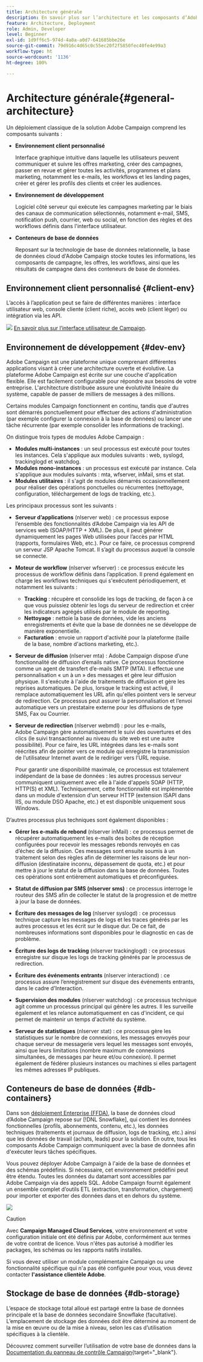 ```yaml
---
title: Architecture générale
description: En savoir plus sur l’architecture et les composants d’Adobe Campaign. Découvrez comment personnaliser votre console cliente et votre environnement.
feature: Architecture, Deployment
role: Admin, Developer
level: Beginner
exl-id: 1d9ff6c5-974d-4a8a-a0d7-641685bbe26e
source-git-commit: 79d916c4d65c0c55ec20f2f5850fec40fe4e99a3
workflow-type: ht
source-wordcount: '1136'
ht-degree: 100%

---
```


# Architecture générale{#general-architecture}

Un déploiement classique de la solution Adobe Campaign comprend les composants suivants :

* **Environnement client personnalisé**

  Interface graphique intuitive dans laquelle les utilisateurs peuvent communiquer et suivre les offres marketing, créer des campagnes, passer en revue et gérer toutes les activités, programmes et plans marketing, notamment les e-mails, les workflows et les landing pages, créer et gérer les profils des clients et créer les audiences.

* **Environnement de développement**

  Logiciel côté serveur qui exécute les campagnes marketing par le biais des canaux de communication sélectionnés, notamment e-mail, SMS, notification push, courrier, web ou social, en fonction des règles et des workflows définis dans l&#39;interface utilisateur.

* **Conteneurs de base de données**

  Reposant sur la technologie de base de données relationnelle, la base de données cloud d&#39;Adobe Campaign stocke toutes les informations, les composants de campagne, les offres, les workflows, ainsi que les résultats de campagne dans des conteneurs de base de données.

## Environnement client personnalisé {#client-env}

L’accès à l’application peut se faire de différentes manières : interface utilisateur web, console cliente (client riche), accès web (client léger) ou intégration via les API.

![](../assets/do-not-localize/glass.png) [En savoir plus sur l’interface utilisateur de Campaign](../start/campaign-ui.md).

## Environnement de développement {#dev-env}

Adobe Campaign est une plateforme unique comprenant différentes applications visant à créer une architecture ouverte et évolutive. La plateforme Adobe Campaign est écrite sur une couche d&#39;application flexible. Elle est facilement configurable pour répondre aux besoins de votre entreprise. L&#39;architecture distribuée assure une évolutivité linéaire du système, capable de passer de milliers de messages à des millions.

Certains modules Campaign fonctionnent en continu, tandis que d&#39;autres sont démarrés ponctuellement pour effectuer des actions d&#39;administration (par exemple configurer la connexion à la base de données) ou lancer une tâche récurrente (par exemple consolider les informations de tracking).

On distingue trois types de modules Adobe Campaign :

* **Modules multi-instances** : un seul processus est exécuté pour toutes les instances. Cela s&#39;applique aux modules suivants : web, syslogd, trackinglogd et watchdog.
* **Modules mono-instances** : un processus est exécuté par instance. Cela s&#39;applique aux modules suivants : mta, wfserver, inMail, sms et stat.
* **Modules utilitaires** : il s&#39;agit de modules démarrés occasionnellement pour réaliser des opérations ponctuelles ou récurrentes (nettoyage, configuration, téléchargement de logs de tracking, etc.).

Les principaux processus sont les suivants :

* **Serveur d’applications** (nlserver web) : ce processus expose l’ensemble des fonctionnalités d’Adobe Campaign via les API de services web (SOAP/HTTP + XML). De plus, il peut générer dynamiquement les pages Web utilisées pour l’accès par HTML (rapports, formulaires Web, etc.). Pour ce faire, ce processus comprend un serveur JSP Apache Tomcat. Il s’agit du processus auquel la console se connecte.

* **Moteur de workflow** (nlserver wfserver) : ce processus exécute les processus de workflow définis dans l’application. Il prend également en charge les workflows techniques qui s&#39;exécutent périodiquement, et notamment les suivants :

   * **Tracking** : récupère et consolide les logs de tracking, de façon à ce que vous puissiez obtenir les logs du serveur de redirection et créer les indicateurs agrégés utilisés par le module de reporting.
   * **Nettoyage** : nettoie la base de données, vide les anciens enregistrements et évite que la base de données ne se développe de manière exponentielle.
   * **Facturation** : envoie un rapport d&#39;activité pour la plateforme (taille de la base, nombre d&#39;actions marketing, etc.).

* **Serveur de diffusion** (nlserver mta) : Adobe Campaign dispose d’une fonctionnalité de diffusion d’emails native. Ce processus fonctionne comme un agent de transfert d’e-mails SMTP (MTA). Il effectue une personnalisation « un à un » des messages et gère leur diffusion physique. Il s&#39;exécute à l&#39;aide de traitements de diffusion et gère les reprises automatiques. De plus, lorsque le tracking est activé, il remplace automatiquement les URL afin qu&#39;elles pointent vers le serveur de redirection. Ce processus peut assurer la personnalisation et l’envoi automatique vers un prestataire externe pour les diffusions de type SMS, Fax ou Courrier.

* **Serveur de redirection** (nlserver webmdl) : pour les e-mails, Adobe Campaign gère automatiquement le suivi des ouvertures et des clics (le suivi transactionnel au niveau du site web est une autre possibilité). Pour ce faire, les URL intégrées dans les e-mails sont réécrites afin de pointer vers ce module qui enregistre la transmission de l’utilisateur Internet avant de le rediriger vers l’URL requise.

  Pour garantir une disponibilité maximale, ce processus est totalement indépendant de la base de données : les autres processus serveur communiquent uniquement avec elle à l&#39;aide d&#39;appels SOAP (HTTP, HTTP(S) et XML). Techniquement, cette fonctionnalité est implémentée dans un module d&#39;extension d&#39;un serveur HTTP (extension ISAPI dans IIS, ou module DSO Apache, etc.) et est disponible uniquement sous Windows.

D’autres processus plus techniques sont également disponibles :

* **Gérer les e-mails de rebond** (nlserver inMail) : ce processus permet de récupérer automatiquement les e-mails des boîtes de réception configurées pour recevoir les messages rebonds renvoyés en cas d’échec de la diffusion. Ces messages sont ensuite soumis à un traitement selon des règles afin de déterminer les raisons de leur non-diffusion (destinataire inconnu, dépassement de quota, etc.) et pour mettre à jour le statut de la diffusion dans la base de données. Toutes ces opérations sont entièrement automatiques et préconfigurées.

* **Statut de diffusion par SMS (nlserver sms)** : ce processus interroge le routeur des SMS afin de collecter le statut de la progression et de mettre à jour la base de données.

* **Écriture des messages de log** (nlserver syslogd) : ce processus technique capture les messages de logs et les traces générés par les autres processus et les écrit sur le disque dur. De ce fait, de nombreuses informations sont disponibles pour le diagnostic en cas de problème.

* **Écriture des logs de tracking** (nlserver trackinglogd) : ce processus enregistre sur disque les logs de tracking générés par le processus de redirection.

* **Écriture des événements entrants** (nlserver interactiond) : ce processus assure l’enregistrement sur disque des événements entrants, dans le cadre d&#39;Interaction.

* **Supervision des modules** (nlserver watchdog) : ce processus technique agit comme un processus principal qui génère les autres. Il les surveille également et les relance automatiquement en cas d&#39;incident, ce qui permet de maintenir un temps d&#39;activité du système.

* **Serveur de statistiques** (nlserver stat) : ce processus gère les statistiques sur le nombre de connexions, les messages envoyés pour chaque serveur de messagerie vers lequel les messages sont envoyés, ainsi que leurs limitations (nombre maximum de connexions simultanées, de messages par heure et/ou connexion). Il permet également de fédérer plusieurs instances ou machines si elles partagent les mêmes adresses IP publiques.


## Conteneurs de base de données {#db-containers}

Dans son [déploiement Enterprise (FFDA)](enterprise-deployment.md), la base de données cloud d’Adobe Campaign repose sur [!DNL Snowflake], qui contient les données fonctionnelles (profils, abonnements, contenu, etc.), les données techniques (traitements et journaux de diffusion, logs de tracking, etc.) ainsi que les données de travail (achats, leads) pour la solution. En outre, tous les composants Adobe Campaign communiquent avec la base de données afin d&#39;exécuter leurs tâches spécifiques.

Vous pouvez déployer Adobe Campaign à l&#39;aide de la base de données et des schémas prédéfinis. Si nécessaire, cet environnement prédéfini peut être étendu. Toutes les données du datamart sont accessibles par Adobe Campaign via des appels SQL. Adobe Campaign fournit également un ensemble complet d’outils ETL (extraction, transformation, chargement) pour importer et exporter des données dans et en dehors du système.

![](assets/data-flow-diagram.png)


>[!CAUTION]
>
>Avec **Campaign Managed Cloud Services**, votre environnement et votre configuration initiale ont été définis par Adobe, conformément aux termes de votre contrat de licence. Vous n&#39;êtes pas autorisé à modifier les packages, les schémas ou les rapports natifs installés.
>
>Si vous devez utiliser un module complémentaire Campaign ou une fonctionnalité spécifique qui n&#39;a pas été configurée pour vous, vous devez contacter **l&#39;assistance clientèle Adobe**.

## Stockage de base de données {#db-storage}

L’espace de stockage total alloué est partagé entre la base de données principale et la base de données secondaire Snowflake (facultative). L’emplacement de stockage des données doit être déterminé au moment de la mise en œuvre ou de la mise à niveau, selon les cas d’utilisation spécifiques à la clientèle.

Découvrez comment surveiller l’utilisation de votre base de données dans la [Documentation du panneau de contrôle Campaign](https://experienceleague.adobe.com/docs/control-panel/using/performance-monitoring/database-monitoring/database-monitoring.html?lang=fr){target="_blank"}.